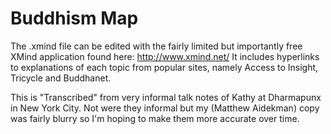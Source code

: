 # Buddhism Map

The .xmind file can be edited with the fairly limited but importantly free XMind application found here: http://www.xmind.net/  It includes hyperlinks to explanations of each topic from popular sites, namely Access to Insight, Tricycle and Buddhanet.

This is "Transcribed" from very informal talk notes of Kathy at Dharmapunx in New York City.  Not were they informal but my (Matthew Aidekman) copy was fairly blurry so I'm hoping to make them more accurate over time.
